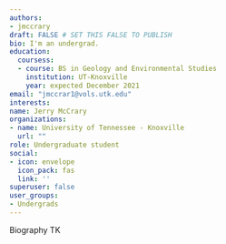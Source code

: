 ```yaml
---
authors:
- jmccrary
draft: FALSE # SET THIS FALSE TO PUBLISH
bio: I'm an undergrad.
education:
  coursess:
  - course: BS in Geology and Environmental Studies
    institution: UT-Knoxville
    year: expected December 2021
email: "jmccrar1@vols.utk.edu"
interests:
name: Jerry McCrary
organizations:
- name: University of Tennessee - Knoxville
  url: ""
role: Undergraduate student
social:
- icon: envelope
  icon_pack: fas
  link: ''
superuser: false
user_groups:
- Undergrads
---
```

Biography TK
